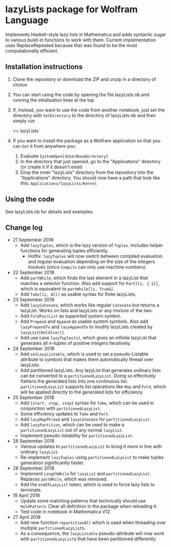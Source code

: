 # lazyLists package for Wolfram Language

Implements Haskell-style lazy lists in Mathematica and adds syntactic sugar to various build-in functions to work with them. Current implementation uses ReplaceRepeated because that was found to be the most computationally efficient.

## Installation instructions

1. Clone the repository or download the ZIP and unzip in a directory of choice
2. You can start using the code by opening the file lazyLists.nb and running the intialisation lines at the top
3. If, instead, you want to use the code from another notebook, just set the directory with `SetDirectory` to the directory of lazyLists.nb and then simply run

    << lazyLists`

4. If you want to install the package as a Wolfram application so that you can `Get` it from anywhere you:
    1. Evaluate `SystemOpen[$UserBaseDirectory]`
    2. In the directory that just opened, go to the "Applications" directory (or create it if it doesn't exist)
    3. Drop the inner "lazyLists" directory from the repository into the "Applications" directory. You should now have a path that look like this: `Applications/lazyLists/Kernel`


## Using the code

See lazyLists.nb for details and examples.


## Change log

* 21 September 2018: 
    * Add `lazyTuples`, which is the lazy version of `Tuples`. Includes helper functions for generating tuples efficiently.
        * Hotfix: `lazyTuples` will now switch between compiled evaluation and regular evaluation depending on the size of the integers involves (since `Compile` can only use machine numbers).
* 22 September 2018
    * Add `partWhile`, which finds the last element in a lazyList that matches a selector function. Also add support for `Part[lz, {-1}]`, which is equivalent to `partWhile[lz, True&]`. 
    * Add `Take[lz, All]` as usable syntax for finite lazyLists.
* 23 September 2018
    * Add `lazyCatenate`, which works like regular `Catenate` but returns a lazyList. Works on lists and lazyLists or any mixture of the two.
    * Add `FoldPairList` as supported system symbol.
    * Add `Prepend` and `Append` as usable system symbols. Also add `lazyPrependTo` and `lazyAppendTo` to modify lazyLists created by `lazyList[Hold[var]]`.
    * Add use case `lazyTuples[n]`, which gives an infinite lazyList that generates all n-tuples of positive integers iteratively.
* 24 September 2018
    * Add `setLazyListable`, which is used to set a pseudo-Listable attribute to symbols that makes them automatically thread over lazyLists.
    * Add partitioned lazyLists. Any lazyList that generates ordinary lists can be converted to a `partitionedLazyList`. Doing so effectively flattens the generated lists into one continuous list. `partitionedLazyList` supports list operations like `Map` and `Fold`, which will be applied directly to the generated lists for efficiency.
* 25 September 2018
    * Add `{start, stop, step}` syntax for `Take`, which can be used in conjunction with `partitionedLazyList`.
    * Some efficiency updates to `Take` and `Part`.
    * Add `lazyMapThread` and `lazyCatenate` for `partitionedLazyList`.
    * Add `lazyPartition`, which can be used to make a `partitionedLazyList` out of any normal `lazyList`.
    * Implement pseudo-listability for `partitionedLazyList`.
* 26 September 2018
    * Various updates to `partitionedLazyList` to bring it more in line with ordinary `lazyList`.
    * Re-implement `lazyTuples` using `partitionedLazyList` to make tuples generation significantly faster.
* 28 September 2018
    * Implement `LengthWhile` for `lazyList` and `partitionedLazyList`. Replaces `partWhile`, which was removed.
    * Add the `endOfLazyList` token, which is used to force lazy lists to terminate.
* 19 April 2018
    * Update some matching patterns that technically should use `HoldPattern`. Clear all definition in the package when reloading it. 
    * Test code in notebook in Mathematica V12.
* 27 April 2018
    * Add new function `repartitionAll` which is used when threading over multiple `partitionedLazyList`s.
    * As a consequence, the `lazyListable` pseudo-attribute will now work with `partitionedLazyList`s that have been partitioned differently.